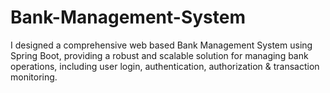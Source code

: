 # Bank-Management-System
I designed a comprehensive web based Bank Management System using Spring Boot, providing a robust and scalable solution for managing bank operations, including user login, authentication, authorization & transaction monitoring.
